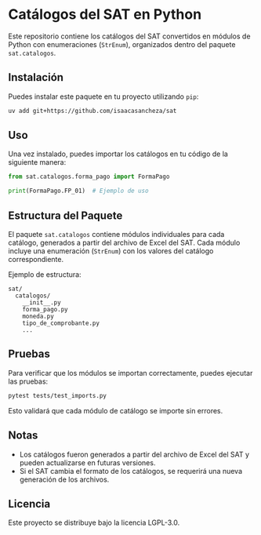 # Catálogos del SAT en Python

Este repositorio contiene los catálogos del SAT convertidos en módulos de Python con enumeraciones (`StrEnum`), organizados dentro del paquete `sat.catalogos`.

## Instalación

Puedes instalar este paquete en tu proyecto utilizando `pip`:

```sh
uv add git+https://github.com/isaacasancheza/sat
```

## Uso

Una vez instalado, puedes importar los catálogos en tu código de la siguiente manera:

```python
from sat.catalogos.forma_pago import FormaPago

print(FormaPago.FP_01)  # Ejemplo de uso
```

## Estructura del Paquete

El paquete `sat.catalogos` contiene módulos individuales para cada catálogo, generados a partir del archivo de Excel del SAT. Cada módulo incluye una enumeración (`StrEnum`) con los valores del catálogo correspondiente.

Ejemplo de estructura:

```
sat/
  catalogos/
    __init__.py
    forma_pago.py
    moneda.py
    tipo_de_comprobante.py
    ...
```

## Pruebas

Para verificar que los módulos se importan correctamente, puedes ejecutar las pruebas:

```sh
pytest tests/test_imports.py
```

Esto validará que cada módulo de catálogo se importe sin errores.

## Notas

- Los catálogos fueron generados a partir del archivo de Excel del SAT y pueden actualizarse en futuras versiones.
- Si el SAT cambia el formato de los catálogos, se requerirá una nueva generación de los archivos.

## Licencia

Este proyecto se distribuye bajo la licencia LGPL-3.0.

